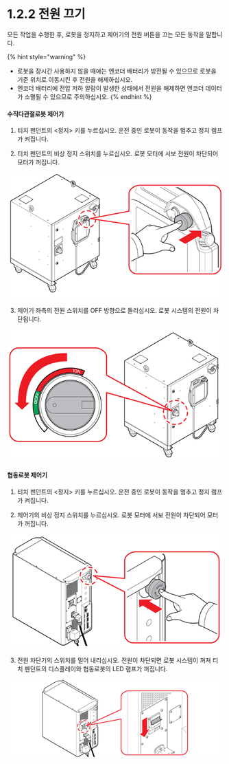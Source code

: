 # 1.2.2 전원 끄기

모든 작업을 수행한 후, 로봇을 정지하고 제어기의 전원 버튼을 끄는 모든 동작을 말합니다.

{% hint style="warning" %}
* 로봇을 장시간 사용하지 않을 때에는 엔코더 배터리가 방전될 수 있으므로 로봇을 기준 위치로 이동시킨 후 전원을 해제하십시오.
* 엔코더 배터리에 전압 저하 알람이 발생한 상태에서 전원을 해제하면 엔코더 데이터가 소멸될 수 있으므로 주의하십시오.
{% endhint %}

#### 수직다관절로봇 제어기

1. 티치 펜던트의 &lt;정지&gt; 키를 누르십시오. 운전 중인 로봇이 동작을 멈추고 정지 램프가 켜집니다.

2. 티치 펜던트의 비상 정지 스위치를 누르십시오. 로봇 모터에 서보 전원이 차단되어 모터가 꺼집니다.

![](../../_assets/image_36.png)



3. 제어기 좌측의 전원 스위치를 OFF 방향으로 돌리십시오. 로봇 시스템의 전원이 차단됩니다.

![](../../_assets/image_29.png)

#### 협동로봇 제어기

1. 티치 펜던트의 &lt;정지&gt; 키를 누르십시오. 운전 중인 로봇이 동작을 멈추고 정지 램프가 켜집니다.

2. 제어기의 비상 정지 스위치를 누르십시오. 로봇 모터에 서보 전원이 차단되어 모터가 꺼집니다.



![](../../_assets/image_11.png)



3.  전원 차단기의 스위치를 밀어 내리십시오. 전원이 차단되면 로봇 시스템이 꺼져 티치 펜던트의 디스플레이와 협동로봇의 LED 램프가 꺼집니다.

![](../../_assets/image_288.png)

